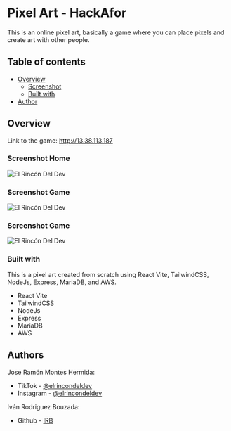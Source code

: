 # Pixel Art - HackAfor

This is an online pixel art, basically a game where you can place pixels and create art with other people.

## Table of contents

- [Overview](#overview)
  - [Screenshot](#screenshot)
  - [Built with](#built-with)
- [Author](#author)

## Overview

Link to the game: http://13.38.113.187

### Screenshot Home

<img align="center" src="https://user-images.githubusercontent.com/109598200/223772457-120ecbb0-d51e-4c5f-9a8c-f9fcc5d5aaa7.png" alt="El Rincón Del Dev"/>

### Screenshot Game
<img align="center" src="https://user-images.githubusercontent.com/109598200/223772466-c7ac1fe5-298e-4275-9a8d-b54ccdacfbc1.png" alt="El Rincón Del Dev"/>

### Screenshot Game
<img align="center" src="https://user-images.githubusercontent.com/109598200/223772476-8421489d-fe16-49ca-abef-fe295bb18f15.png" alt="El Rincón Del Dev" />

### Built with

This is a pixel art created from scratch using React Vite, TailwindCSS, NodeJs, Express, MariaDB, and AWS.

- React Vite
- TailwindCSS
- NodeJs
- Express
- MariaDB
- AWS

## Authors

Jose Ramón Montes Hermida:

- TikTok - [@elrincondeldev](https://www.tiktok.com/@elrincondeldev)
- Instagram - [@elrincondeldev](https://www.instagram.com/elrincondeldev/)

Iván Rodriguez Bouzada:

- Github - [IRB](https://github.com/irbbb)
